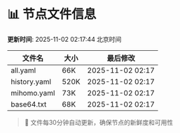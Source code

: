 # 📊 节点文件信息

**更新时间**: 2025-11-02 02:17:44 北京时间

| 文件名 | 大小 | 最后修改 |
|--------|------|----------|
| all.yaml | 66K | 2025-11-02 02:17 |
| history.yaml | 520K | 2025-11-02 02:17 |
| mihomo.yaml | 73K | 2025-11-02 02:17 |
| base64.txt | 68K | 2025-11-02 02:17 |

> 🔄 文件每30分钟自动更新，确保节点的新鲜度和可用性
